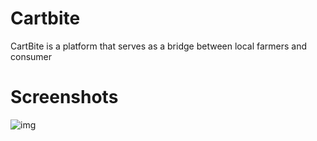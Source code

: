 # Cartbite
CartBite is a platform that serves as a bridge between local farmers and consumer

# Screenshots
![img](https://github.com/shorntheshrimp/responsiveHTMLsite/blob/main/screenshots/gifss_1.png?raw=true)